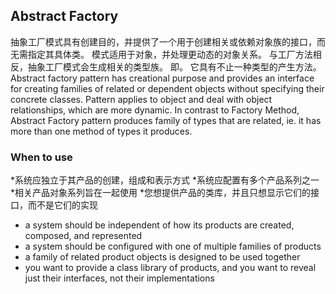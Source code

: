 ## Abstract Factory
抽象工厂模式具有创建目的，并提供了一个用于创建相关或依赖对象族的接口，而无需指定其具体类。 
模式适用于对象，并处理更动态的对象关系。 与工厂方法相反，抽象工厂模式会生成相关的类型族。
即。 它具有不止一种类型的产生方法。
Abstract factory pattern has creational purpose and provides an interface for 
creating families of related or dependent objects without specifying their 
concrete classes. Pattern applies to object and deal with object relationships, 
which are more dynamic. In contrast to Factory Method, Abstract Factory pattern
produces family of types that are related, ie. it has more than one method of 
types it produces.


### When to use

*系统应独立于其产品的创建，组成和表示方式
*系统应配置有多个产品系列之一
*相关产品对象系列旨在一起使用
*您想提供产品的类库，并且只想显示它们的接口，而不是它们的实现
* a system should be independent of how its products are created, composed, and represented
* a system should be configured with one of multiple families of products
* a family of related product objects is designed to be used together
* you want to provide a class library of products, and you want to reveal just their interfaces, not their implementations